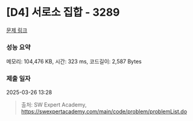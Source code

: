 # [D4] 서로소 집합 - 3289 

[문제 링크](https://swexpertacademy.com/main/code/problem/problemDetail.do?contestProbId=AWBJKA6qr2oDFAWr) 

### 성능 요약

메모리: 104,476 KB, 시간: 323 ms, 코드길이: 2,587 Bytes

### 제출 일자

2025-03-26 13:28



> 출처: SW Expert Academy, https://swexpertacademy.com/main/code/problem/problemList.do